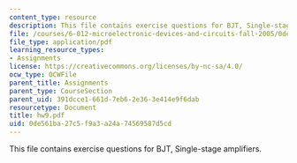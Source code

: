 ```yaml
---
content_type: resource
description: This file contains exercise questions for BJT, Single-stage amplifiers.
file: /courses/6-012-microelectronic-devices-and-circuits-fall-2005/0de561ba27c5f9a3a24a74569587d5cd_hw9.pdf
file_type: application/pdf
learning_resource_types:
- Assignments
license: https://creativecommons.org/licenses/by-nc-sa/4.0/
ocw_type: OCWFile
parent_title: Assignments
parent_type: CourseSection
parent_uid: 391dcce1-661d-7eb6-2e36-3e414e9f6dab
resourcetype: Document
title: hw9.pdf
uid: 0de561ba-27c5-f9a3-a24a-74569587d5cd
---
```

This file contains exercise questions for BJT, Single-stage amplifiers.